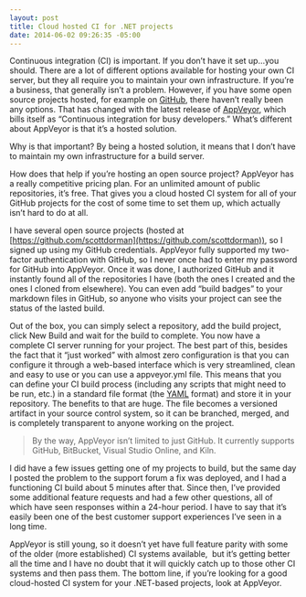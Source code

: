 ```yaml
---
layout: post
title: Cloud hosted CI for .NET projects
date: 2014-06-02 09:26:35 -05:00
---
```


Continuous integration (CI) is important. If you don’t have it set up…you should. There are a lot of different options available for hosting your own CI server, but they all require you to maintain your own infrastructure. If you’re a business, that generally isn’t a problem. However, if you have some open source projects hosted, for example on [GitHub](http://github.com), there haven’t really been any options. That has changed with the latest release of [AppVeyor](http://appveyor.com/), which bills itself as “Continuous integration for busy developers.” What’s different about AppVeyor is that it’s a hosted solution. 

Why is that important? By being a hosted solution, it means that I don’t have to maintain my own infrastructure for a build server. 

How does that help if you’re hosting an open source project? AppVeyor has a really competitive pricing plan. For an unlimited amount of public repositories, it’s free. That gives you a cloud hosted CI system for all of your GitHub projects for the cost of some time to set them up, which actually isn’t hard to do at all.

I have several open source projects (hosted at [https://github.com/scottdorman](https://github.com/scottdorman)), so I signed up using my GitHub credentials. AppVeyor fully supported my two-factor authentication with GitHub, so I never once had to enter my password for GitHub into AppVeyor. Once it was done, I authorized GitHub and it instantly found all of the repositories I have (both the ones I created and the ones I cloned from elsewhere). You can even add “build badges” to your markdown files in GitHub, so anyone who visits your project can see the status of the lasted build.

Out of the box, you can simply select a repository, add the build project, click New Build and wait for the build to complete. You now have a complete CI server running for your project. The best part of this, besides the fact that it “just worked” with almost zero configuration is that you can configure it through a web-based interface which is very streamlined, clean and easy to use or you can use a appveyor.yml file. This means that you can define your CI build process (including any scripts that might need to be run, etc.) in a standard file format (the [YAML](http://yaml.org/) format) and store it in your repository. The benefits to that are huge. The file becomes a versioned artifact in your source control system, so it can be branched, merged, and is completely transparent to anyone working on the project.

> By the way, AppVeyor isn’t limited to just GitHub. It currently supports GitHub, BitBucket, Visual Studio Online, and Kiln.

I did have a few issues getting one of my projects to build, but the same day I posted the problem to the support forum a fix was deployed, and I had a functioning CI build about 5 minutes after that. Since then, I’ve provided some additional feature requests and had a few other questions, all of which have seen responses within a 24-hour period. I have to say that it’s easily been one of the best customer support experiences I’ve seen in a long time.

AppVeyor is still young, so it doesn’t yet have full feature parity with some of the older (more established) CI systems available,  but it’s getting better all the time and I have no doubt that it will quickly catch up to those other CI systems and then pass them. The bottom line, if you’re looking for a good cloud-hosted CI system for your .NET-based projects, look at AppVeyor.
